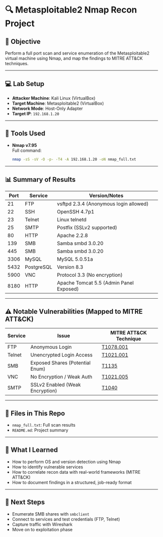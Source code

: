 
# 🔍 Metasploitable2 Nmap Recon Project

## 📌 Objective

Perform a full port scan and service enumeration of the Metasploitable2 virtual machine using Nmap, and map the findings to MITRE ATT&CK techniques.

---

## 💻 Lab Setup

- **Attacker Machine**: Kali Linux (VirtualBox)
- **Target Machine**: Metasploitable2 (VirtualBox)
- **Network Mode**: Host-Only Adapter
- **Target IP**: `192.168.1.20`

---

## 🧰 Tools Used

- **Nmap v7.95**  
  Full command:
  ```bash
  nmap -sS -sV -O -p- -T4 -A 192.168.1.20 -oN nmap_full.txt
  ```

---

## 📊 Summary of Results

| Port | Service     | Version/Notes                              |
|------|-------------|--------------------------------------------|
| 21   | FTP         | vsftpd 2.3.4 (Anonymous login allowed)     |
| 22   | SSH         | OpenSSH 4.7p1                              |
| 23   | Telnet      | Linux telnetd                              |
| 25   | SMTP        | Postfix (SSLv2 supported)                  |
| 80   | HTTP        | Apache 2.2.8                               |
| 139  | SMB         | Samba smbd 3.0.20                          |
| 445  | SMB         | Samba smbd 3.0.20                          |
| 3306 | MySQL       | MySQL 5.0.51a                              |
| 5432 | PostgreSQL  | Version 8.3                                |
| 5900 | VNC         | Protocol 3.3 (No encryption)               |
| 8180 | HTTP        | Apache Tomcat 5.5 (Admin Panel Exposed)   |

---

## ⚠️ Notable Vulnerabilities (Mapped to MITRE ATT&CK)

| Service | Issue                              | MITRE ATT&CK Technique |
|---------|-------------------------------------|-------------------------|
| FTP     | Anonymous Login                     | [T1078.001](https://attack.mitre.org/techniques/T1078/001/) |
| Telnet  | Unencrypted Login Access            | [T1021.001](https://attack.mitre.org/techniques/T1021/001/) |
| SMB     | Exposed Shares (Potential Enum)     | [T1135](https://attack.mitre.org/techniques/T1135/) |
| VNC     | No Encryption / Weak Auth           | [T1021.005](https://attack.mitre.org/techniques/T1021/005/) |
| SMTP    | SSLv2 Enabled (Weak Encryption)     | [T1040](https://attack.mitre.org/techniques/T1040/) |

---

## 📁 Files in This Repo

- `nmap_full.txt`: Full scan results
- `README.md`: Project summary

---

## 🧠 What I Learned

- How to perform OS and version detection using Nmap  
- How to identify vulnerable services  
- How to correlate recon data with real-world frameworks (MITRE ATT&CK)  
- How to document findings in a structured, job-ready format  

---

## 🚀 Next Steps

- Enumerate SMB shares with `smbclient`  
- Connect to services and test credentials (FTP, Telnet)  
- Capture traffic with Wireshark  
- Move on to exploitation phase
